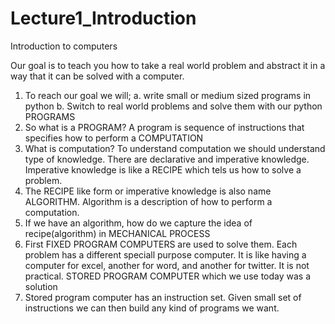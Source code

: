 Lecture1_Introduction
=====================

Introduction to computers

Our goal is to teach you how to take a real world problem and abstract it in a way that it can be solved with a computer.

1. To reach our goal we will;
   a. write small or medium sized programs in python
   b. Switch to real world problems and solve them with our python PROGRAMS
2. So what is a PROGRAM? A program is sequence of instructions that specifies how to perform a COMPUTATION
3. What is computation? To understand computation we should understand type of knowledge. 
There are declarative and imperative knowledge. Imperative knowledge is like a RECIPE which tels us how to 
solve a problem.
5. The RECIPE like form or imperative knowledge is also name ALGORITHM. 
Algorithm is a description of how to perform a computation.
6. If we have an algorithm, how do we capture the idea of recipe(algorithm) in MECHANICAL PROCESS
7. First FIXED PROGRAM COMPUTERS are used to solve them. Each problem has a different speciall purpose computer. 
It is like having a computer for excel, another for word, and another for twitter. It is not practical. 
STORED PROGRAM COMPUTER which we use today was a solution
8. Stored program computer has an instruction set. Given small set of instructions we can then build any kind of programs we want.
